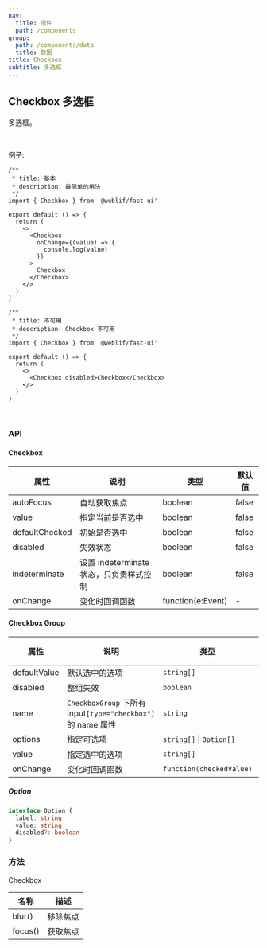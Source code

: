 ```yaml
---
nav:
  title: 组件
  path: /components
group:
  path: /components/data
  title: 数据
title: Checkbox
subtitle: 多选框
---
```


## Checkbox 多选框

多选框。

<br />

例子:

<div class="fu-code-block-row">

<div class="fu-code-block-col-2-1">

```tsx
/**
 * title: 基本
 * description: 最简单的用法
 */
import { Checkbox } from '@weblif/fast-ui'

export default () => {
  return (
    <>
      <Checkbox
        onChange={(value) => {
          console.log(value)
        }}
      >
        Checkbox
      </Checkbox>
    </>
  )
}
```

</div>

<div class="fu-code-block-col-2-1">

```tsx
/**
 * title: 不可用
 * description: Checkbox 不可用
 */
import { Checkbox } from '@weblif/fast-ui'

export default () => {
  return (
    <>
      <Checkbox disabled>Checkbox</Checkbox>
    </>
  )
}
```

</div>

</div>

<br />

### API

#### Checkbox

| 属性           | 说明                                    | 类型              | 默认值 |
| -------------- | --------------------------------------- | ----------------- | ------ |
| autoFocus      | 自动获取焦点                            | boolean           | false  |
| value          | 指定当前是否选中                        | boolean           | false  |
| defaultChecked | 初始是否选中                            | boolean           | false  |
| disabled       | 失效状态                                | boolean           | false  |
| indeterminate  | 设置 indeterminate 状态，只负责样式控制 | boolean           | false  |
| onChange       | 变化时回调函数                          | function(e:Event) | -      |

#### Checkbox Group

| 属性         | 说明                                                         | 类型                     | 默认值  |
| ------------ | ------------------------------------------------------------ | ------------------------ | ------- |
| defaultValue | 默认选中的选项                                               | `string[]`               | `[]`    |
| disabled     | 整组失效                                                     | `boolean`                | `false` |
| name         | `CheckboxGroup` 下所有 input`[type="checkbox"]` 的 name 属性 | `string`                 | -       |
| options      | 指定可选项                                                   | `string[]` \| `Option[]` | `[]`    |
| value        | 指定选中的选项                                               | `string[]`               | `[]`    |
| onChange     | 变化时回调函数                                               | `function(checkedValue)` | -       |

##### Option

```ts
interface Option {
  label: string
  value: string
  disabled?: boolean
}
```

### 方法

Checkbox

| 名称    | 描述     |
| ------- | -------- |
| blur()  | 移除焦点 |
| focus() | 获取焦点 |

